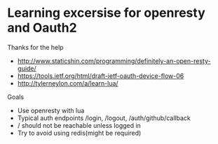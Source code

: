 # Learning excersise for openresty and Oauth2
Thanks for the help
* http://www.staticshin.com/programming/definitely-an-open-resty-guide/
* https://tools.ietf.org/html/draft-ietf-oauth-device-flow-06
* http://tylerneylon.com/a/learn-lua/

Goals
* Use openresty with lua
* Typical auth endpoints /login, /logout, /auth/github/callback
* / should not be reachable unless logged in
* Try to avoid using redis(might be required)


